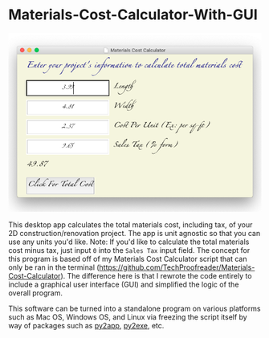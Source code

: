 # Materials-Cost-Calculator-With-GUI

![](https://raw.githubusercontent.com/TechProofreader/Materials-Cost-Calculator-With-GUI/master/MaterialsCostCalcMainScreen.png)

This desktop app calculates the total materials cost, including tax, of your 2D construction/renovation project. The app is unit agnostic so that you can use any units you'd like. Note: If you'd like to calculate the total materials cost minus tax, just input `0` into the `Sales Tax` input field. The concept for this program is based off of my Materials Cost Calculator script that can only be ran in the terminal (https://github.com/TechProofreader/Materials-Cost-Calculator). The difference here is that I rewrote the code entirely to include a graphical user interface (GUI) and simplified the logic of the overall program.

This software can be turned into a standalone program on various platforms such as Mac OS, Windows OS, and Linux via freezing the script itself by way of packages such as [py2app](https://pypi.org/project/py2app/), [py2exe](http://www.py2exe.org/), etc.
